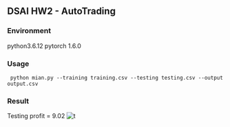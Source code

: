 ## DSAI HW2 - AutoTrading

### Environment
python3.6.12  pytorch 1.6.0
### Usage
``` python mian.py --training training.csv --testing testing.csv --output output.csv```

### Result
Testing profit = 9.02
![t](./images/clip.png)
